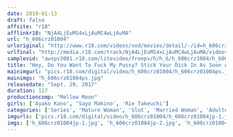 ```yaml
---
date: 2019-01-13
draft: false
affsite: "r18"
afflinkr18: "NjA4LjEuMS4xLjAuMC4wLjAuMA"
url: "h_606crz01004"
urloriginal: "http://www.r18.com/videos/vod/movies/detail/-/id=h_606crz01004"
urlfinal: "http://media.r18.com/track/NjA4LjEuMS4xLjAuMC4wLjAuMA/videos/vod/movies/detail/-/id=h_606crz01004"
samplevid: "awspv3001.r18.com/litevideo/freepv/h/h_6/h_606crz1004/h_606crz1004_dmb_w.mp4"
title: "Hey, Do You Want To Fuck My Pussy? Stick Your Dick In As Soon As It Gets Hard, Fuck This Horny Married Woman, And Force Yourself To Ejaculate Rie Takeuchi Ayako Kano Sayo Makino"
mainimgurl: "pics.r18.com/digital/video/h_606crz01004/h_606crz01004ps.jpg"
mainimgs: "h_606crz01004ps.jpg"
releasedate: "Sept. 29, 2017"
duration: 117
productioncomp: "Mellow Moon"
girls: ['Ayako Kano', 'Sayo Makino', 'Rie Takeuchi']
categories: ['Series', 'Mature Woman', 'Slut', 'Married Woman', 'Adultery', 'Blowjob', 'Masturbation', 'Hi-Def', 'Sale (limited time)']
imgurls: ['pics.r18.com/digital/video/h_606crz01004/h_606crz01004jp-1.jpg', 'pics.r18.com/digital/video/h_606crz01004/h_606crz01004jp-2.jpg', 'pics.r18.com/digital/video/h_606crz01004/h_606crz01004jp-3.jpg', 'pics.r18.com/digital/video/h_606crz01004/h_606crz01004jp-4.jpg', 'pics.r18.com/digital/video/h_606crz01004/h_606crz01004jp-5.jpg', 'pics.r18.com/digital/video/h_606crz01004/h_606crz01004jp-6.jpg', 'pics.r18.com/digital/video/h_606crz01004/h_606crz01004jp-7.jpg', 'pics.r18.com/digital/video/h_606crz01004/h_606crz01004jp-8.jpg', 'pics.r18.com/digital/video/h_606crz01004/h_606crz01004jp-9.jpg', 'pics.r18.com/digital/video/h_606crz01004/h_606crz01004jp-10.jpg', 'pics.r18.com/digital/video/h_606crz01004/h_606crz01004jp-11.jpg', 'pics.r18.com/digital/video/h_606crz01004/h_606crz01004jp-12.jpg', 'pics.r18.com/digital/video/h_606crz01004/h_606crz01004jp-13.jpg', 'pics.r18.com/digital/video/h_606crz01004/h_606crz01004jp-14.jpg', 'pics.r18.com/digital/video/h_606crz01004/h_606crz01004jp-15.jpg', 'pics.r18.com/digital/video/h_606crz01004/h_606crz01004jp-16.jpg', 'pics.r18.com/digital/video/h_606crz01004/h_606crz01004jp-17.jpg', 'pics.r18.com/digital/video/h_606crz01004/h_606crz01004jp-18.jpg', 'pics.r18.com/digital/video/h_606crz01004/h_606crz01004jp-19.jpg', 'pics.r18.com/digital/video/h_606crz01004/h_606crz01004jp-20.jpg']
imgs: ['h_606crz01004jp-1.jpg', 'h_606crz01004jp-2.jpg', 'h_606crz01004jp-3.jpg', 'h_606crz01004jp-4.jpg', 'h_606crz01004jp-5.jpg', 'h_606crz01004jp-6.jpg', 'h_606crz01004jp-7.jpg', 'h_606crz01004jp-8.jpg', 'h_606crz01004jp-9.jpg', 'h_606crz01004jp-10.jpg', 'h_606crz01004jp-11.jpg', 'h_606crz01004jp-12.jpg', 'h_606crz01004jp-13.jpg', 'h_606crz01004jp-14.jpg', 'h_606crz01004jp-15.jpg', 'h_606crz01004jp-16.jpg', 'h_606crz01004jp-17.jpg', 'h_606crz01004jp-18.jpg', 'h_606crz01004jp-19.jpg', 'h_606crz01004jp-20.jpg']
---
```


